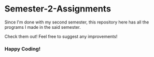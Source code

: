 # Semester-2-Assignments
Since I'm done with my second semester, this repository here has all the programs I made in the said semester.

Check them out! Feel free to suggest any improvements!

### Happy Coding!
